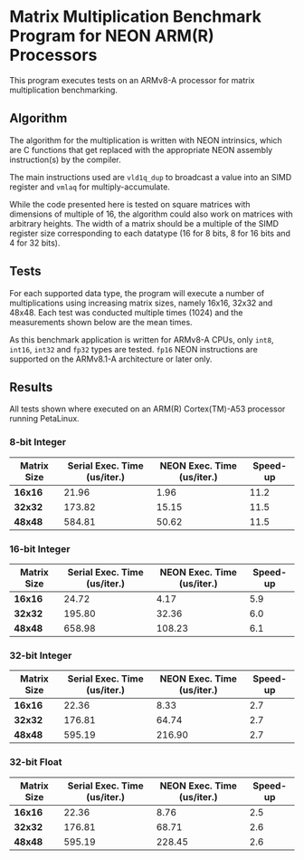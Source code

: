 # Matrix Multiplication Benchmark Program for NEON ARM(R) Processors
This program executes tests on an ARMv8-A processor for matrix multiplication benchmarking.

## Algorithm
The algorithm for the multiplication is written with NEON intrinsics, which are C functions that get replaced with the appropriate NEON assembly instruction(s) by the compiler.

The main instructions used are `vld1q_dup` to broadcast a value into an SIMD register and `vmlaq` for multiply-accumulate.

While the code presented here is tested on square matrices with dimensions of multiple of 16, the algorithm could also work on matrices with arbitrary heights. The width of a matrix should be a multiple of the SIMD register size corresponding to each datatype (16 for 8 bits, 8 for 16 bits and 4 for 32 bits).

## Tests
For each supported data type, the program will execute a number of multiplications using increasing matrix sizes, namely 16x16, 32x32 and 48x48. Each test was conducted multiple times (1024) and the measurements shown below are the mean times.

As this benchmark application is written for ARMv8-A CPUs, only `int8`, `int16`, `int32` and `fp32` types are tested. `fp16` NEON instructions are supported on the ARMv8.1-A architecture or later only.

## Results 
All tests shown where executed on an ARM(R) Cortex(TM)-A53 processor running PetaLinux. 

### 8-bit Integer

| **Matrix Size** | **Serial Exec. Time** (us/iter.) | **NEON Exec. Time** (us/iter.) | **Speed-up** |
|-------------|------------------------------|----------------------------|----------|
| **16x16** | 21.96 | 1.96 | 11.2 |
| **32x32** | 173.82 | 15.15 | 11.5 |
| **48x48** | 584.81 | 50.62 | 11.5 |

### 16-bit Integer

| **Matrix Size** | **Serial Exec. Time** (us/iter.) | **NEON Exec. Time** (us/iter.) | **Speed-up** |
|-------------|------------------------------|----------------------------|----------|
| **16x16** | 24.72 | 4.17 | 5.9 |
| **32x32** | 195.80 | 32.36 | 6.0 |
| **48x48** | 658.98 | 108.23 | 6.1 |

### 32-bit Integer

| **Matrix Size** | **Serial Exec. Time** (us/iter.) | **NEON Exec. Time** (us/iter.) | **Speed-up** |
|-------------|------------------------------|----------------------------|----------|
| **16x16** | 22.36 | 8.33 | 2.7 |
| **32x32** | 176.81 | 64.74 | 2.7 |
| **48x48** | 595.19 | 216.90 | 2.7 |

### 32-bit Float

| **Matrix Size** | **Serial Exec. Time** (us/iter.) | **NEON Exec. Time** (us/iter.) | **Speed-up** |
|-------------|------------------------------|----------------------------|----------|
| **16x16** | 22.36 | 8.76 | 2.5 |
| **32x32** | 176.81 | 68.71 | 2.6 |
| **48x48** | 595.19 | 228.45 | 2.6 |
